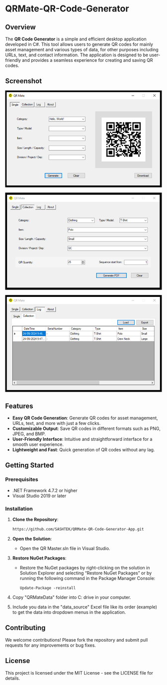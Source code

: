 # QRMate-QR-Code-Generator

## Overview

The **QR Code Generator** is a simple and efficient desktop application developed in C#. This tool allows users to generate QR codes for mainly asset management and various types of data, for other purposes including URLs, text, and contact information. The application is designed to be user-friendly and provides a seamless experience for creating and saving QR codes.

## Screenshot

<p align="middle">
  <img src="Screenshots/Single.png"/>
 </p>

 <p align="middle">
  <img src="Screenshots/Collection.png"/>
 </p>

 <p align="middle">
  <img src="Screenshots/Log.png"/>
 </p>


## Features

- **Easy QR Code Generation**: Generate QR codes for asset management, URLs, text, and more with just a few clicks.
- **Customizable Output**: Save QR codes in different formats such as PNG, JPEG, and BMP.
- **User-Friendly Interface**: Intuitive and straightforward interface for a smooth user experience.
- **Lightweight and Fast**: Quick generation of QR codes without any lag.

## Getting Started

### Prerequisites

- .NET Framework 4.7.2 or higher
- Visual Studio 2019 or later

### Installation

1. **Clone the Repository**:
   ```bash
   https://github.com/SASHTEK/QRMate-QR-Code-Generator-App.git

2. **Open the Solution**:
   - Open the QR Master.sln file in Visual Studio.
     
3. **Restore NuGet Packages**:
   - Restore the NuGet packages by right-clicking on the solution in Solution Explorer and selecting “Restore NuGet Packages” or by running the following command in the Package Manager Console:
     
     ```base
     Update-Package -reinstall
4. Copy "QRMateData" folder into C: drive in your computer.

5. Include you data in the "data_source" Excel file like its order (example) to get the data into dropdown menus in the application.

## Contributing
We welcome contributions! Please fork the repository and submit pull requests for any improvements or bug fixes.

## License
This project is licensed under the MIT License - see the LICENSE file for details.
